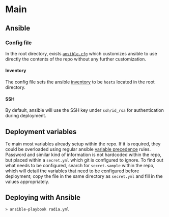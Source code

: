 # Main

## Ansible

### Config file

In the root directory, exists [`ansible.cfg`](http://docs.ansible.com/ansible/intro_configuration.html) which customizes ansible to use directly the contents of the repo without any further customization.

#### Inventory

The config file sets the ansible [inventory](http://docs.ansible.com/ansible/intro_inventory.html) to be `hosts` located in the root directory.

#### SSH

By default, ansible will use the SSH key under `ssh/id_rsa` for authentication during deployment.

## Deployment variables

Te main most variables already setup within the repo. If it is required, they could be overloaded using regular ansible [variable precedence](http://docs.ansible.com/ansible/playbooks_variables.html#variable-precedence-where-should-i-put-a-variable) rules. Password and similar kind of information is not hardcoded within the repo, but placed within a `secret.yml` which git is configured to ignore. To find out what needs to be configured, search for `secret.sample` within the repo, which will detail the variables that need to be configured before deployment; copy the file in the same directory as `secret.yml` and fill in the values appropriately. 

## Deploying with Ansible

```
> ansible-playbook radia.yml
```
